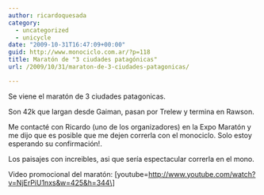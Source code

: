 ```yaml
---
author: ricardoquesada
category:
  - uncategorized
  - unicycle
date: "2009-10-31T16:47:09+00:00"
guid: http://www.monociclo.com.ar/?p=118
title: Maratón de "3 ciudades patagónicas"
url: /2009/10/31/maraton-de-3-ciudades-patagonicas/

---
```

Se viene el maratón de 3 ciudades patagonicas.

Son 42k que largan desde Gaiman, pasan por Trelew y termina en Rawson.

Me contacté con Ricardo (uno de los organizadores) en la Expo Maratón y me dijo que es posible que me dejen correrla con el monociclo. Solo estoy esperando su confirmación!.

Los paisajes con increibles, asi que sería espectacular correrla en el mono.

Video promocional del maratón:
\[youtube=http://www.youtube.com/watch?v=NjErPiU1nxs&w=425&h=344\]
